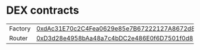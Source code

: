# DEX contracts

|         |                                                                                                                          |
| ------- | ------------------------------------------------------------------------------------------------------------------------ |
| Factory | [0xdAc31E70c2C4Fea0629e85e7B67222127A8672d8](https://polygonscan.com/address/0xdac31e70c2c4fea0629e85e7b67222127a8672d8) |
| Router  | [0xD3d28e4958bAa48a7c4bDC2e486E0f6D7501f0d8](broken-reference)                                                           |

